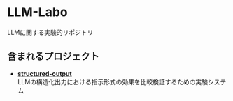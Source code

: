 # LLM-Labo

LLMに関する実験的リポジトリ

## 含まれるプロジェクト

- **[structured-output](./structured-output/)**  
  LLMの構造化出力における指示形式の効果を比較検証するための実験システム

